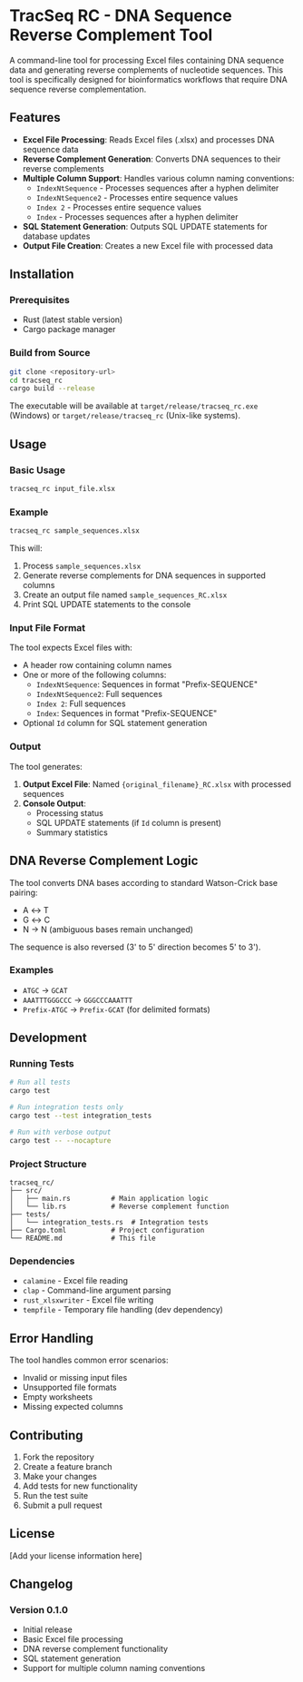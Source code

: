 # TracSeq RC - DNA Sequence Reverse Complement Tool

A command-line tool for processing Excel files containing DNA sequence data and generating reverse complements of nucleotide sequences. This tool is specifically designed for bioinformatics workflows that require DNA sequence reverse complementation.

## Features

- **Excel File Processing**: Reads Excel files (.xlsx) and processes DNA sequence data
- **Reverse Complement Generation**: Converts DNA sequences to their reverse complements
- **Multiple Column Support**: Handles various column naming conventions:
  - `IndexNtSequence` - Processes sequences after a hyphen delimiter
  - `IndexNtSequence2` - Processes entire sequence values
  - `Index 2` - Processes entire sequence values
  - `Index` - Processes sequences after a hyphen delimiter
- **SQL Statement Generation**: Outputs SQL UPDATE statements for database updates
- **Output File Creation**: Creates a new Excel file with processed data

## Installation

### Prerequisites

- Rust (latest stable version)
- Cargo package manager

### Build from Source

```bash
git clone <repository-url>
cd tracseq_rc
cargo build --release
```

The executable will be available at `target/release/tracseq_rc.exe` (Windows) or `target/release/tracseq_rc` (Unix-like systems).

## Usage

### Basic Usage

```bash
tracseq_rc input_file.xlsx
```

### Example

```bash
tracseq_rc sample_sequences.xlsx
```

This will:
1. Process `sample_sequences.xlsx`
2. Generate reverse complements for DNA sequences in supported columns
3. Create an output file named `sample_sequences_RC.xlsx`
4. Print SQL UPDATE statements to the console

### Input File Format

The tool expects Excel files with:
- A header row containing column names
- One or more of the following columns:
  - `IndexNtSequence`: Sequences in format "Prefix-SEQUENCE"
  - `IndexNtSequence2`: Full sequences
  - `Index 2`: Full sequences
  - `Index`: Sequences in format "Prefix-SEQUENCE"
- Optional `Id` column for SQL statement generation

### Output

The tool generates:
1. **Output Excel File**: Named `{original_filename}_RC.xlsx` with processed sequences
2. **Console Output**: 
   - Processing status
   - SQL UPDATE statements (if `Id` column is present)
   - Summary statistics

## DNA Reverse Complement Logic

The tool converts DNA bases according to standard Watson-Crick base pairing:
- A ↔ T
- G ↔ C
- N → N (ambiguous bases remain unchanged)

The sequence is also reversed (3' to 5' direction becomes 5' to 3').

### Examples

- `ATGC` → `GCAT`
- `AAATTTGGGCCC` → `GGGCCCAAATTT`
- `Prefix-ATGC` → `Prefix-GCAT` (for delimited formats)

## Development

### Running Tests

```bash
# Run all tests
cargo test

# Run integration tests only
cargo test --test integration_tests

# Run with verbose output
cargo test -- --nocapture
```

### Project Structure

```
tracseq_rc/
├── src/
│   ├── main.rs          # Main application logic
│   └── lib.rs           # Reverse complement function
├── tests/
│   └── integration_tests.rs  # Integration tests
├── Cargo.toml           # Project configuration
└── README.md            # This file
```

### Dependencies

- `calamine` - Excel file reading
- `clap` - Command-line argument parsing
- `rust_xlsxwriter` - Excel file writing
- `tempfile` - Temporary file handling (dev dependency)

## Error Handling

The tool handles common error scenarios:
- Invalid or missing input files
- Unsupported file formats
- Empty worksheets
- Missing expected columns

## Contributing

1. Fork the repository
2. Create a feature branch
3. Make your changes
4. Add tests for new functionality
5. Run the test suite
6. Submit a pull request

## License

[Add your license information here]

## Changelog

### Version 0.1.0
- Initial release
- Basic Excel file processing
- DNA reverse complement functionality
- SQL statement generation
- Support for multiple column naming conventions
